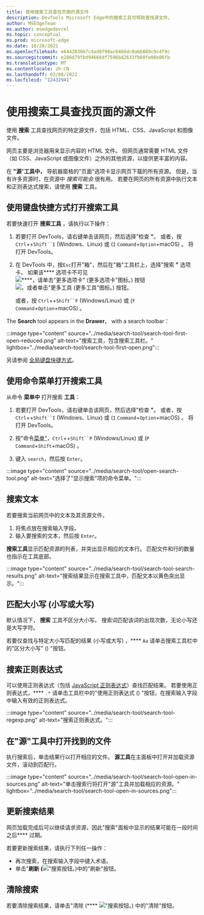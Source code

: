 ```yaml
---
title: 使用搜索工具查找页面的源文件
description: DevTools Microsoft Edge中的搜索工具可帮助查找源文件。
author: MSEdgeTeam
ms.author: msedgedevrel
ms.topic: conceptual
ms.prod: microsoft-edge
ms.date: 10/28/2021
ms.openlocfilehash: e644203067c4ad8f98ac6466dc0abb888c9c4f9c
ms.sourcegitcommit: e286d79fbd94666df7596bd2633fb60fe08e86fb
ms.translationtype: MT
ms.contentlocale: zh-CN
ms.lasthandoff: 03/08/2022
ms.locfileid: "12432941"
---
```

# <a name="find-source-files-for-a-page-using-the-search-tool"></a>使用搜索工具查找页面的源文件

使用 **搜索** 工具查找网页的特定源文件，包括 HTML、CSS、JavaScript 和图像文件。

网页主要是浏览器用来显示内容的 HTML 文件。  但网页通常需要 HTML 文件（如 CSS、JavaScript 或图像文件）之外的其他资源，以提供更丰富的内容。

在 **"源**"**工具中，** 导航器窗格[](../sources/index.md#using-the-navigator-pane-to-select-files)的"页面"选项卡显示网页下载的所有资源。  但是，当有许多资源时，在资源中 _搜索可能会_ 很有用。  若要在网页的所有资源中执行文本和正则表达式搜索，请使用 **搜索** 工具。


<!-- ====================================================================== -->
## <a name="open-the-search-tool-by-using-a-keyboard-shortcut"></a>使用键盘快捷方式打开搜索工具

若要快速打开 **搜索工具** ，请执行以下操作：

1. 若要打开 DevTools，请右键单击该网页，然后选择"检查 **"**。  或者，按 `Ctrl`++`Shift``I` (Windows、Linux) 或 (`I` `Command`+`Option`+macOS) 。  将打开 DevTools。

1. 在 DevTools 中，按`Esc`打开"箱"，然后在"箱"工具栏上，选择"搜索 **"** 选项卡。 如果该**** 选项卡不可见![****，请单击"更多选项卡" (更多选项卡"图标](../media/more-tabs-icon-light-theme.png)。) 按钮![，或者单击"更多工具 (更多工具](../media/more-tools-icon-light-theme.png)"图标。) 按钮。

   或者，按 `Ctrl`++`Shift``F` (Windows/Linux) 或 (`F` `Command`+`Option`+macOS) 。

The **Search** tool appears in the **Drawer**， with a search toolbar：

:::image type="content" source="../media/search-tool/search-tool-first-open-reduced.png" alt-text="搜索工具，包含搜索工具栏。" lightbox="../media/search-tool/search-tool-first-open.png":::

另请参阅 [全局键盘快捷方式](../shortcuts/index.md#global-keyboard-shortcuts)。


<!-- ====================================================================== -->
## <a name="open-the-search-tool-by-using-the-command-menu"></a>使用命令菜单打开搜索工具

从命令 **菜单中** 打开搜索 **工具**：

1. 若要打开 DevTools，请右键单击该网页，然后选择"检查 **"**。  或者，按 `Ctrl`++`Shift``I` (Windows、Linux) 或 (`I` `Command`+`Option`+macOS) 。  将打开 DevTools。

1. 按"命令[菜单"](../command-menu/index.md)，`Ctrl`++`Shift``P` (Windows/Linux) 或 (`P` `Command`+`Shift`+macOS) 。

1. 键入 `search`，然后按 `Enter`。

:::image type="content" source="../media/search-tool/open-search-tool.png" alt-text="选择了&quot;显示搜索&quot;项的命令菜单。":::


<!-- ====================================================================== -->
## <a name="search-for-text"></a>搜索文本

若要搜索当前网页中的文本及其资源文件，

1. 将焦点放在搜索输入字段。
1. 输入要搜索的文本，然后按 `Enter`。

**搜索工具**显示匹配资源的列表，并突出显示相应的文本行。  匹配文件和行的数量也指示在工具底部。

:::image type="content" source="../media/search-tool/search-tool-search-results.png" alt-text="搜索结果显示在搜索工具中，匹配文本以黄色突出显示。":::

<!-- The search results are pretty-printed. -->


<!-- ====================================================================== -->
## <a name="match-case-lowercase-or-uppercase-characters"></a>匹配大小写 (小写或大写) 

默认情况下， **搜索** 工具不区分大小写。  搜索词匹配该词的出现次数，无论小写还是大写字符。

若要仅查找与特定大小写匹配的结果 (小写或大写) ，**** `Aa` 请单击搜索工具栏中的"区分大小写" () "按钮。


<!-- ====================================================================== -->
## <a name="search-for-regular-expressions"></a>搜索正则表达式

可以使用正则表达式（包括 [JavaScript 正则表达式](https://developer.mozilla.org/en-US/docs/Web/JavaScript/Guide/Regular_Expressions)）查找匹配结果。  若要使用正则表达式，**** `.*` 请单击工具栏中的"使用正则表达式 () "按钮，在搜索输入字段中输入有效的正则表达式。

:::image type="content" source="../media/search-tool/search-tool-regexp.png" alt-text="搜索正则表达式。":::


<!-- ====================================================================== -->
## <a name="open-a-found-file-in-the-sources-tool"></a>在"源"工具中打开找到的文件

执行搜索后，单击结果行以打开相应的文件。  **源工具**在主面板中打开并加载资源文件，滚动到匹配行。

:::image type="content" source="../media/search-tool/search-tool-open-in-sources.png" alt-text="单击搜索行将打开&quot;源&quot;工具并加载相应的资源。" lightbox="../media/search-tool/search-tool-open-in-sources.png":::


<!-- ====================================================================== -->
## <a name="update-search-results"></a>更新搜索结果

网页加载完成后可以继续请求资源，因此"搜索"面板中显示的结果可能在一段时间之后**** 过期。

若要更新搜索结果，请执行下列任一操作：
*  再次搜索，在搜索输入字段中键入术语。
*  单击"**刷新 (**!["搜索按钮。) ](../media/search-tool/search-tool-refresh.png)中的"刷新"按钮。


<!-- ====================================================================== -->
## <a name="clear-a-search"></a>清除搜索

若要清除搜索结果，请单击"清除 (**** !["搜索按钮](../media/search-tool/search-tool-clear.png)。) 中的"清除"按钮。
